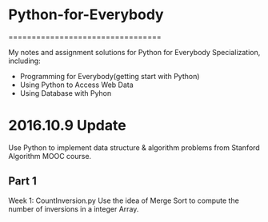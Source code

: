 # Python-for-Everybody
=================================

My notes and assignment solutions for Python for Everybody Specialization, including:

* Programming for Everybody(getting start with Python)
* Using Python to Access Web Data
* Using Database with Pyhon


# 2016.10.9 Update

Use Python to implement data structure & algorithm problems from Stanford Algorithm MOOC course.

## Part 1
Week 1: CountInversion.py
           Use the idea of Merge Sort to compute the number of inversions in a integer Array.


